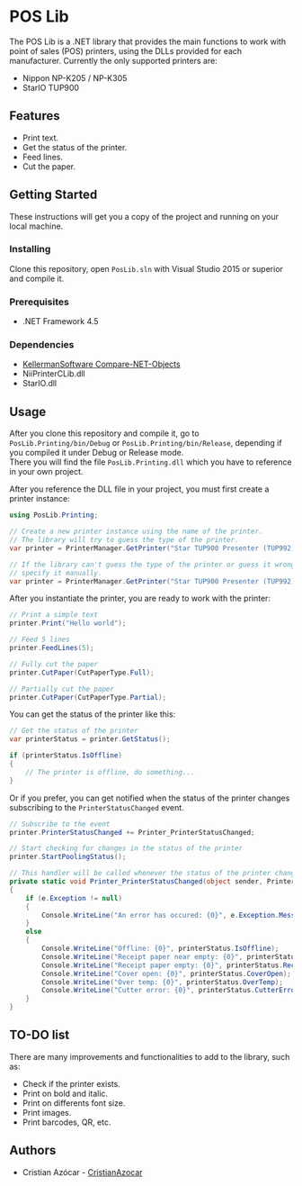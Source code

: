 # POS Lib

The POS Lib is a .NET library that provides the main functions to work with point of sales (POS) printers, using the DLLs provided for each manufacturer.
Currently the only supported printers are:

- Nippon NP-K205 / NP-K305
- StarIO TUP900

## Features

- Print text.
- Get the status of the printer.
- Feed lines.
- Cut the paper.

## Getting Started

These instructions will get you a copy of the project and running on your local machine.

### Installing

Clone this repository, open `PosLib.sln` with Visual Studio 2015 or superior and compile it.

### Prerequisites

- .NET Framework 4.5

### Dependencies

- [KellermanSoftware Compare-NET-Objects](https://github.com/GregFinzer/Compare-Net-Objects)
- NiiPrinterCLib.dll
- StarIO.dll

## Usage

After you clone this repository and compile it, go to `PosLib.Printing/bin/Debug` or `PosLib.Printing/bin/Release`, depending if you compiled it under Debug or Release mode.  
There you will find the file `PosLib.Printing.dll` which you have to reference in your own project.  

After you reference the DLL file in your project, you must first create a printer instance:

```cs
using PosLib.Printing;

// Create a new printer instance using the name of the printer.
// The library will try to guess the type of the printer.
var printer = PrinterManager.GetPrinter("Star TUP900 Presenter (TUP992)");

// If the library can't guess the type of the printer or guess it wrong,
// specify it manually.
var printer = PrinterManager.GetPrinter("Star TUP900 Presenter (TUP992)", PrinterType.TUP900);
```

After you instantiate the printer, you are ready to work with the printer:

```cs
// Print a simple text
printer.Print("Hello world");

// Feed 5 lines
printer.FeedLines(5);

// Fully cut the paper
printer.CutPaper(CutPaperType.Full);

// Partially cut the paper
printer.CutPaper(CutPaperType.Partial);
```

You can get the status of the printer like this:

```cs
// Get the status of the printer
var printerStatus = printer.GetStatus();

if (printerStatus.IsOffline)
{
    // The printer is offline, do something...
}
```

Or if you prefer, you can get notified when the status of the printer changes subscribing to the `PrinterStatusChanged` event.

```cs
// Subscribe to the event
printer.PrinterStatusChanged += Printer_PrinterStatusChanged;

// Start checking for changes in the status of the printer
printer.StartPoolingStatus();

// This handler will be called whenever the status of the printer changes
private static void Printer_PrinterStatusChanged(object sender, PrinterStatusChangedEventArgs e)
{
    if (e.Exception != null)
    {
        Console.WriteLine("An error has occured: {0}", e.Exception.Message);
    }
    else
    {
        Console.WriteLine("Offline: {0}", printerStatus.IsOffline);
        Console.WriteLine("Receipt paper near empty: {0}", printerStatus.ReceiptPaperNearEmpty);
        Console.WriteLine("Receipt paper empty: {0}", printerStatus.ReceiptPaperEmpty);
        Console.WriteLine("Cover open: {0}", printerStatus.CoverOpen);
        Console.WriteLine("Over temp: {0}", printerStatus.OverTemp);
        Console.WriteLine("Cutter error: {0}", printerStatus.CutterError);
    }
}
```

## TO-DO list

There are many improvements and functionalities to add to the library, such as:

- Check if the printer exists.
- Print on bold and italic.
- Print on differents font size.
- Print images.
- Print barcodes, QR, etc.

## Authors

- Cristian Azócar - [CristianAzocar](https://github.com/CristianAzocar)